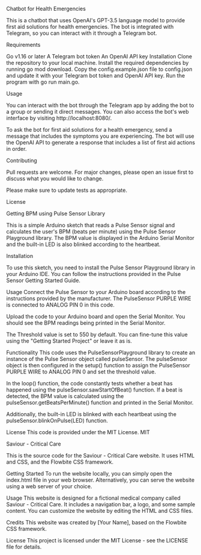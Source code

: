 Chatbot for Health Emergencies

This is a chatbot that uses OpenAI's GPT-3.5 language model to provide first aid solutions for health emergencies. The bot is integrated with Telegram, so you can interact with it through a Telegram bot.

Requirements

Go v1.16 or later
A Telegram bot token
An OpenAI API key
Installation
Clone the repository to your local machine.
Install the required dependencies by running go mod download.
Copy the config.example.json file to config.json and update it with your Telegram bot token and OpenAI API key.
Run the program with go run main.go.

Usage

You can interact with the bot through the Telegram app by adding the bot to a group or sending it direct messages. You can also access the bot's web interface by visiting http://localhost:8080/.

To ask the bot for first aid solutions for a health emergency, send a message that includes the symptoms you are experiencing. The bot will use the OpenAI API to generate a response that includes a list of first aid actions in order.

Contributing

Pull requests are welcome. For major changes, please open an issue first to discuss what you would like to change.

Please make sure to update tests as appropriate.

License






Getting BPM using Pulse Sensor Library


This is a simple Arduino sketch that reads a Pulse Sensor signal and calculates the user's BPM (beats per minute) using the Pulse Sensor Playground library. The BPM value is displayed in the Arduino Serial Monitor and the built-in LED is also blinked according to the heartbeat.

Installation

To use this sketch, you need to install the Pulse Sensor Playground library in your Arduino IDE. You can follow the instructions provided in the Pulse Sensor Getting Started Guide.

Usage
Connect the Pulse Sensor to your Arduino board according to the instructions provided by the manufacturer. The PulseSensor PURPLE WIRE is connected to ANALOG PIN 0 in this code.

Upload the code to your Arduino board and open the Serial Monitor. You should see the BPM readings being printed in the Serial Monitor.

The Threshold value is set to 550 by default. You can fine-tune this value using the "Getting Started Project" or leave it as is.

Functionality
This code uses the PulseSensorPlayground library to create an instance of the Pulse Sensor object called pulseSensor. The pulseSensor object is then configured in the setup() function to assign the PulseSensor PURPLE WIRE to ANALOG PIN 0 and set the threshold value.

In the loop() function, the code constantly tests whether a beat has happened using the pulseSensor.sawStartOfBeat() function. If a beat is detected, the BPM value is calculated using the pulseSensor.getBeatsPerMinute() function and printed in the Serial Monitor.

Additionally, the built-in LED is blinked with each heartbeat using the pulseSensor.blinkOnPulse(LED) function.

License
This code is provided under the MIT License.
MIT




Saviour - Critical Care


This is the source code for the Saviour - Critical Care website. It uses HTML and CSS, and the Flowbite CSS framework.

Getting Started
To run the website locally, you can simply open the index.html file in your web browser. Alternatively, you can serve the website using a web server of your choice.

Usage
This website is designed for a fictional medical company called Saviour - Critical Care. It includes a navigation bar, a logo, and some sample content. You can customize the website by editing the HTML and CSS files.

Credits
This website was created by [Your Name], based on the Flowbite CSS framework.

License
This project is licensed under the MIT License - see the LICENSE file for details.
